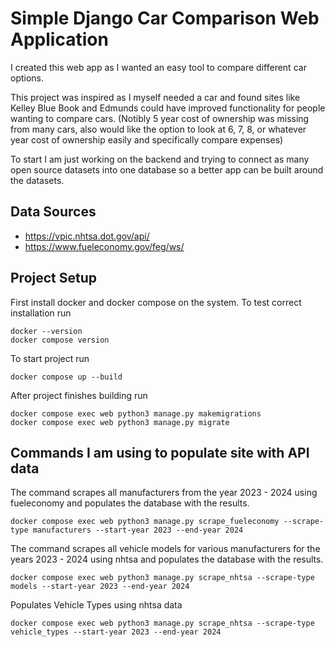 # Simple Django Car Comparison Web Application

I created this web app as I wanted an easy tool to compare different car options.

This project was inspired as I myself needed a car and found sites like Kelley Blue Book and Edmunds could have improved functionality for people wanting to compare cars.  (Notibly 5 year cost of ownership was missing from many cars, also would like the option to look at 6, 7, 8, or whatever year cost of ownership easily and specifically compare expenses)

To start I am just working on the backend and trying to connect as many open source datasets into one database so a better app can be built around the datasets.

## Data Sources

- https://vpic.nhtsa.dot.gov/api/
- https://www.fueleconomy.gov/feg/ws/


## Project Setup

First install docker and docker compose on the system.  To test correct installation run 
```
docker --version
docker compose version
```

To start project run
```
docker compose up --build
```

After project finishes building run
```
docker compose exec web python3 manage.py makemigrations
docker compose exec web python3 manage.py migrate
```



## Commands I am using to populate site with API data

The command scrapes all manufacturers from the year 2023 - 2024 using fueleconomy and populates the database with the results.
```
docker compose exec web python3 manage.py scrape_fueleconomy --scrape-type manufacturers --start-year 2023 --end-year 2024
```

The command scrapes all vehicle models for various manufacturers for the years 2023 - 2024 using nhtsa and populates the database with the results.
```
docker compose exec web python3 manage.py scrape_nhtsa --scrape-type models --start-year 2023 --end-year 2024
```

Populates Vehicle Types using nhtsa data
```
docker compose exec web python3 manage.py scrape_nhtsa --scrape-type vehicle_types --start-year 2023 --end-year 2024
```